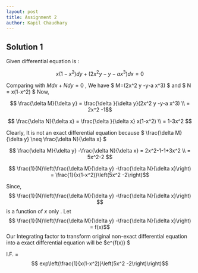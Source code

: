 ```yaml
---
layout: post
title: Assignment 2
author: Kapil Chaudhary
---
```

## Solution 1

Given differential equation is :

$$x(1-x^2)dy + (2x^2 y -y-a x^3)dx=0 $$

Comparing with $M dx + N dy =0$ , We have
$  M=(2x^2 y -y-a x^3) $ and $ N = x(1-x^2) $
Now,

$$ \frac{\delta M}{\delta y} = \frac{\delta }{\delta y}(2x^2 y -y-a x^3) \\ = 2x^2 -1$$

$$ \frac{\delta N}{\delta x} = \frac{\delta }{\delta x}  x(1-x^2) \\ = 1-3x^2 $$

Clearly, It is not an exact differential equation because $ \frac{\delta M}{\delta y} \neq  \frac{\delta N}{\delta x} $

$$ \frac{\delta M}{\delta y} -\frac{\delta N}{\delta x} =  2x^2-1-1+3x^2 \\ = 5x^2-2 $$

$$ \frac{1}{N}\left(\frac{\delta M}{\delta y} -\frac{\delta N}{\delta x}\right) = \frac{1}{x(1-x^2)}\left(5x^2 -2\right)$$

Since, $$ \frac{1}{N}\left(\frac{\delta M}{\delta y} -\frac{\delta N}{\delta x}\right) $$ is a function of $x$ only .
Let  $$ \frac{1}{N}\left(\frac{\delta M}{\delta y} -\frac{\delta N}{\delta x}\right) = f(x)$$
Our Integrating factor to transform original non-exact differential equation into a exact differential equation will be $e^{f(x)} $

I.F. = $$ exp\left(\frac{1}{x(1-x^2)}\left(5x^2 -2\right)\right)$$

